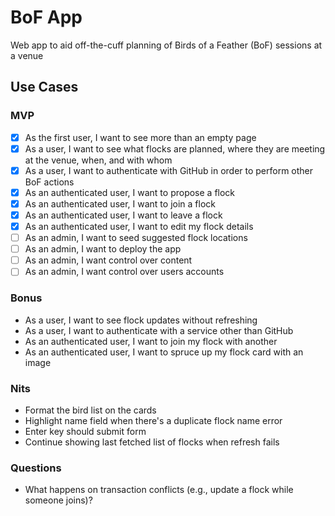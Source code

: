 # BoF App

Web app to aid off-the-cuff planning of Birds of a Feather (BoF) sessions at a venue

## Use Cases

### MVP

* [X] As the first user, I want to see more than an empty page
* [X] As a user, I want to see what flocks are planned, where they are meeting at the venue, when, and with whom
* [X] As a user, I want to authenticate with GitHub in order to perform other BoF actions
* [X] As an authenticated user, I want to propose a flock
* [X] As an authenticated user, I want to join a flock
* [X] As an authenticated user, I want to leave a flock
* [X] As an authenticated user, I want to edit my flock details
* [ ] As an admin, I want to seed suggested flock locations
* [ ] As an admin, I want to deploy the app
* [ ] As an admin, I want control over content
* [ ] As an admin, I want control over users accounts

### Bonus

* As a user, I want to see flock updates without refreshing
* As a user, I want to authenticate with a service other than GitHub
* As an authenticated user, I want to join my flock with another
* As an authenticated user, I want to spruce up my flock card with an image

### Nits

* Format the bird list on the cards
* Highlight name field when there's a duplicate flock name error
* Enter key should submit form
* Continue showing last fetched list of flocks when refresh fails

### Questions

* What happens on transaction conflicts (e.g., update a flock while someone joins)?
